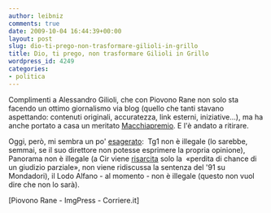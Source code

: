 ```yaml
---
author: leibniz
comments: true
date: 2009-10-04 16:44:39+00:00
layout: post
slug: dio-ti-prego-non-trasformare-gilioli-in-grillo
title: Dio, ti prego, non trasformare Gilioli in Grillo
wordpress_id: 4249
categories:
- politica
---
```


Complimenti a Alessandro Gilioli, che con Piovono Rane non solo sta facendo un ottimo giornalismo via blog (quello che tanti stavano aspettando: contenuti originali, accuratezza, link esterni, iniziative...), ma ha anche portato a casa un meritato [Macchiapremio](http://www.imgpress.it/notizia.asp?idnotizia=45750&idsezione=4). E l'è andato a ritirare.

Oggi, però, mi sembra un po' [esagerato](http://gilioli.blogautore.espresso.repubblica.it/2009/10/04/fuorilegge/):  Tg1 non è illegale (lo sarebbe, semmai, se il suo direttore non potesse esprimere la propria opinione), Panorama non è illegale (a Cir viene [risarcita](http://www.corriere.it/economia/09_ottobre_03/cir_fininvest_de_benedetti_risarcimento_71033cc2-b03d-11de-8f2f-00144f02aabc.shtml) solo la  «perdita di chance di un giudizio parziale», non viene ridiscussa la sentenza del '91 su Mondadori), il Lodo Alfano - al momento - non è illegale (questo non vuol dire che non lo sarà).

[Piovono Rane - ImgPress - Corriere.it]
